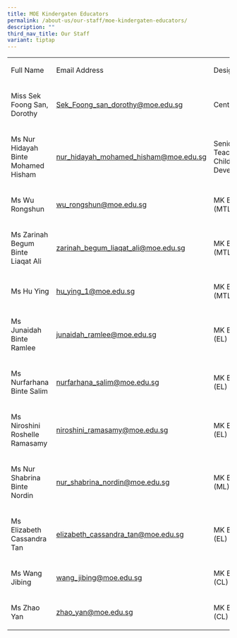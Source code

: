 ```yaml
---
title: MOE Kindergaten Educators
permalink: /about-us/our-staff/moe-kindergaten-educators/
description: ""
third_nav_title: Our Staff
variant: tiptap
---
```

<table style="minWidth: 75px">
<colgroup>
<col>
<col>
<col>
</colgroup>
<tbody>
<tr>
<td rowspan="1" colspan="1">
<p>Full Name</p>
</td>
<td rowspan="1" colspan="1">
<p>Email Address</p>
</td>
<td rowspan="1" colspan="1">
<p>Designation</p>
</td>
</tr>
<tr>
<td rowspan="1" colspan="1">
<p>Miss Sek Foong San, Dorothy</p>
</td>
<td rowspan="1" colspan="1">
<p><a href="mailto:Jezmin_mumtaz_juseri@schools.gov.sg" rel="noopener noreferrer nofollow" target="_blank">Sek_Foong_san_dorothy@moe.edu.sg</a>
</p>
</td>
<td rowspan="1" colspan="1">
<p>Centre Head</p>
</td>
</tr>
<tr>
<td rowspan="1" colspan="1">
<p>Ms Nur Hidayah Binte Mohamed Hisham</p>
</td>
<td rowspan="1" colspan="1">
<p><a href="mailto:nur_hidayah_mohamed_hisham@moe.edu.sg" rel="noopener noreferrer nofollow" target="_blank">nur_hidayah_mohamed_hisham@moe.edu.sg</a>
</p>
</td>
<td rowspan="1" colspan="1">
<p>Senior Teacher - Child Development</p>
</td>
</tr>
<tr>
<td rowspan="1" colspan="1">
<p>Ms Wu Rongshun</p>
</td>
<td rowspan="1" colspan="1">
<p><a href="mailto:wu_rongshun@moe.edu.sg" rel="noopener noreferrer nofollow" target="_blank">wu_rongshun@moe.edu.sg</a>
</p>
</td>
<td rowspan="1" colspan="1">
<p>MK Educator (MTL)</p>
</td>
</tr>
<tr>
<td rowspan="1" colspan="1">
<p>Ms Zarinah Begum Binte Liaqat Ali</p>
</td>
<td rowspan="1" colspan="1">
<p><a href="mailto:zarinah_begum_liaqat_ali@moe.edu.sg" rel="noopener noreferrer nofollow" target="_blank">zarinah_begum_liaqat_ali@moe.edu.sg</a>
</p>
</td>
<td rowspan="1" colspan="1">
<p>MK Educator (MTL)</p>
</td>
</tr>
<tr>
<td rowspan="1" colspan="1">
<p>Ms Hu Ying</p>
</td>
<td rowspan="1" colspan="1">
<p><a href="mailto:hu_ying_1@moe.edu.sg" rel="noopener noreferrer nofollow" target="_blank">hu_ying_1@moe.edu.sg</a>
</p>
</td>
<td rowspan="1" colspan="1">
<p>MK Educator (MTL)</p>
</td>
</tr>
<tr>
<td rowspan="1" colspan="1">
<p>Ms Junaidah Binte Ramlee</p>
</td>
<td rowspan="1" colspan="1">
<p><a href="mailto:junaidah_ramlee@moe.edu.sg" rel="noopener noreferrer nofollow" target="_blank">junaidah_ramlee@moe.edu.sg</a>
</p>
</td>
<td rowspan="1" colspan="1">
<p>MK Educator (EL)</p>
</td>
</tr>
<tr>
<td rowspan="1" colspan="1">
<p>Ms Nurfarhana Binte Salim</p>
</td>
<td rowspan="1" colspan="1">
<p><a href="mailto:nurfarhana_salim@moe.edu.sg" rel="noopener noreferrer nofollow" target="_blank">nurfarhana_salim@moe.edu.sg</a>
</p>
</td>
<td rowspan="1" colspan="1">
<p>MK Educator (EL)</p>
</td>
</tr>
<tr>
<td rowspan="1" colspan="1">
<p>Ms Niroshini Roshelle Ramasamy&nbsp;</p>
</td>
<td rowspan="1" colspan="1">
<p><a href="mailto:niroshini_ramasamy@moe.edu.sg" rel="noopener noreferrer nofollow" target="_blank">niroshini_ramasamy@moe.edu.sg</a>
</p>
</td>
<td rowspan="1" colspan="1">
<p>MK Educator (EL)</p>
</td>
</tr>
<tr>
<td rowspan="1" colspan="1">
<p>Ms Nur Shabrina Binte Nordin</p>
</td>
<td rowspan="1" colspan="1">
<p><a href="mailto:nur_shabrina_nordin@moe.edu.sg" rel="noopener noreferrer nofollow" target="_blank">nur_shabrina_nordin@moe.edu.sg</a>
</p>
</td>
<td rowspan="1" colspan="1">
<p>MK Educator (ML)</p>
</td>
</tr>
<tr>
<td rowspan="1" colspan="1">
<p>Ms Elizabeth Cassandra Tan</p>
</td>
<td rowspan="1" colspan="1">
<p><a href="mailto:elizabeth_cassandra_tan@moe.edu.sg" rel="noopener noreferrer nofollow" target="_blank">elizabeth_cassandra_tan@moe.edu.sg</a>
</p>
</td>
<td rowspan="1" colspan="1">
<p>MK Educator (EL)</p>
</td>
</tr>
<tr>
<td rowspan="1" colspan="1">
<p>Ms Wang Jibing</p>
</td>
<td rowspan="1" colspan="1">
<p><a href="mailto:wang_jibing@moe.edu.sg" rel="noopener noreferrer nofollow" target="_blank">wang_jibing@moe.edu.sg</a>
</p>
</td>
<td rowspan="1" colspan="1">
<p>MK Educator (CL)</p>
</td>
</tr>
<tr>
<td rowspan="1" colspan="1">
<p>Ms Zhao Yan</p>
</td>
<td rowspan="1" colspan="1">
<p><a href="mailto:zhao_yan@moe.edu.sg" rel="noopener noreferrer nofollow" target="_blank"><u>zhao_yan@moe.edu.sg</u></a>
</p>
</td>
<td rowspan="1" colspan="1">
<p>MK Educator (CL)</p>
</td>
</tr>
</tbody>
</table>
<p></p>